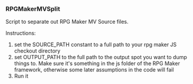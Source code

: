 ### RPGMakerMVSplit

Script to separate out RPG Maker MV Source files.

Instructions:

1) set the SOURCE_PATH constant to a full path to your rpg maker JS checkout directory
2) set OUTPUT_PATH to the full path to the output spot you want to dump things to. Make sure it's something in the js folder of the RPG Maker framework, otherwise some later assumptions in the code will fail
3) Run it